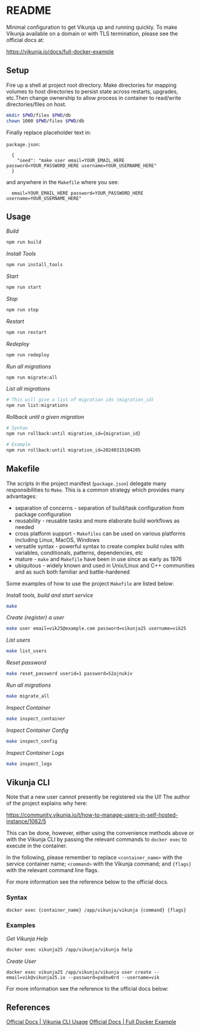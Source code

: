 # README
Minimal configuration to get Vikunja up and running quickly. To make Vikunja available on a domain or with TLS termination, please see the official docs at:

https://vikunja.io/docs/full-docker-example

## Setup

Fire up a shell at project root directory. Make directories for mapping volumes to host directories to persist state across restarts, upgrades, etc.Then change ownership to allow process in container to read/write directories/files on host.

```sh
mkdir $PWD/files $PWD/db
chown 1000 $PWD/files $PWD/db
```

Finally replace placeholder text in:
  
`package.json`:

```
  {
    "seed": "make user email=YOUR_EMAIL_HERE password=YOUR_PASSWORD_HERE username=YOUR_USERNAME_HERE"
  }
```

and anywhere in the `Makefile` where you see:

```
  email=YOUR_EMAIL_HERE password=YOUR_PASSWORD_HERE username=YOUR_USERNAME_HERE"

```

## Usage

_Build_

```sh
npm run build
```

_Install Tools_

```sh
npm run install_tools
```

_Start_
```sh
npm run start
```

_Stop_
```sh
npm run stop
```

_Restart_
```sh
npm run restart
```

_Redeploy_
```sh
npm run redeploy
```

_Run all migrations_
```sh
npm run migrate:all
```

_List all migrations_
```sh
# This will give a list of migration ids (migration_id)
npm run list:migrations
```

_Rollback until a given migration_
```sh
# Syntax
npm run rollback:until migration_id={migration_id}

# Example
npm run rollback:until migration_id=20240315104205
```

## Makefile

The scripts in the project manifest (`package.json`) delegate many responsibilities to `Make`. This is a common strategy which provides many advantages:

* separation of concerns - separation of build/task configuration from package configuration
* reusability - reusable tasks and more elaborate build workflows as needed
* cross platform support - `Makefiles` can be used on various platforms including Linux, MacOS, Windows
* versatile syntax - powerful syntax to create complex build rules with variables, conditionals, patterns, dependencies, etc
* mature - `make` and `Makefile` have been in use since as early as 1976
* ubiquitous - widely known and used in Unix/Linux and C++ communities and as such both familiar and battle-hardened

Some examples of how to use the project `Makefile` are listed below:

_Install tools, build and start service_

```sh
make
```

_Create (register) a user_


```sh
make user email=vik25@example.com password=vikunja25 username=vik25

```

_List users_


```sh
make list_users
```

_Reset password_

```sh
make reset_password userid=1 password=52ajnukiv
```

_Run all migrations_

```sh
make migrate_all
```

_Inspect Container_

```sh
make inspect_container
```

_Inspect Container Config_

```sh
make inspect_config
```

_Inspect Container Logs_

```sh
make inspect_logs
```

## Vikunja CLI

Note that a new user cannot presently be registered via the UI! The author of the project explains why here: 

https://community.vikunja.io/t/how-to-manage-users-in-self-hosted-instance/1062/5

This can be done, however, either using the convenience methods above or with the Vikunja CLI by passing the relevant commands to `docker exec` to execute in the container. 

In the following, please remember to replace `<container_name>` with the service container name; `<command>` with the Vikunja command; and `{flags}` with the relevant command line flags. 

For more information see the reference below to the official docs.

### Syntax

```sh
docker exec {container_name} /app/vikunja/vikunja {command} {flags}
```

### Examples

_Get Vikunja Help_

```sh
docker exec vikunja25 /app/vikunja/vikunja help
```

_Create User_

```
docker exec vikunja25 /app/vikunja/vikunja user create --email=vik@vikunja25.io --password=pa8sw0rd --username=vik
```

For more information see the reference to the official docs below:


## References

[Official Docs | Vikunja CLI Usage](https://vikunja.io/docs/cli)
[Official Docs | Full Docker Example](https://vikunja.io/docs/full-docker-example)